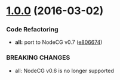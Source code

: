 <a name="1.0.0"></a>
# [1.0.0](https://github.com/Lange/lange-notify/compare/v0.0.1...v1.0.0) (2016-03-02)


### Code Refactoring

* **all:** port to NodeCG v0.7 ([e806674](https://github.com/Lange/lange-notify/commit/e806674))


### BREAKING CHANGES

* all: NodeCG v0.6 is no longer supported



